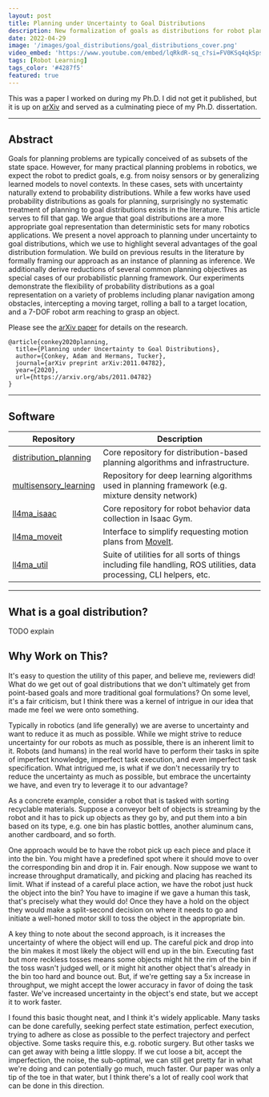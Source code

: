 ```yaml
---
layout: post
title: Planning under Uncertainty to Goal Distributions
description: New formalization of goals as distributions for robot planning under uncertainty.
date: 2022-04-29
image: '/images/goal_distributions/goal_distributions_cover.png'
video_embed: 'https://www.youtube.com/embed/lqRkdR-sq_c?si=FV0KSq4qkSps3p1M'
tags: [Robot Learning]
tags_color: '#4287f5'
featured: true
---
```


This was a paper I worked on during my Ph.D. I did not get it published, but it is up on [arXiv](https://arxiv.org/abs/2011.04782) and served as a culminating piece of my Ph.D. dissertation.

***

## Abstract

Goals for planning problems are typically conceived of as subsets of the state space. However, for many practical planning problems in robotics, we expect the robot to predict goals, e.g. from noisy sensors or by generalizing learned models to novel contexts. In these cases, sets with uncertainty naturally extend to probability distributions. While a few works have used probability distributions as goals for planning, surprisingly no systematic treatment of planning to goal distributions exists in the literature. This article serves to fill that gap. We argue that goal distributions are a more appropriate goal representation than deterministic sets for many robotics applications. We present a novel approach to planning under uncertainty to goal distributions, which we use to highlight several advantages of the goal distribution formulation. We build on previous results in the literature by formally framing our approach as an instance of planning as inference. We additionally derive reductions of several common planning objectives as special cases of our probabilistic planning framework. Our experiments demonstrate the flexibility of probability distributions as a goal representation on a variety of problems including planar navigation among obstacles, intercepting a moving target, rolling a ball to a target location, and a 7-DOF robot arm reaching to grasp an object.


Please see the [arXiv paper](https://arxiv.org/abs/2011.04782) for details on the research.

```
@article{conkey2020planning,
  title={Planning under Uncertainty to Goal Distributions},
  author={Conkey, Adam and Hermans, Tucker},
  journal={arXiv preprint arXiv:2011.04782},
  year={2020},
  url={https://arxiv.org/abs/2011.04782}
}
```

***

## Software

| Repository | Description |
|------------|-------------|
| [distribution_planning](https://bitbucket.org/robot-learning/distribution_planning/src/main/) | Core repository for distribution-based planning algorithms and infrastructure. |
| [multisensory_learning](https://bitbucket.org/robot-learning/multisensory_learning/src/main/) | Repository for deep learning algorithms used in planning framework (e.g. mixture density network) |
| [ll4ma_isaac](https://bitbucket.org/robot-learning/ll4ma_isaac/src/main/) | Core repository for robot behavior data collection in Isaac Gym. |
| [ll4ma_moveit](https://bitbucket.org/robot-learning/ll4ma_moveit) | Interface to simplify requesting motion plans from [MoveIt](https://moveit.ai). |
| [ll4ma_util](https://bitbucket.org/robot-learning/ll4ma_util/src/main/) | Suite of utilities for all sorts of things including file handling, ROS utilities, data processing, CLI helpers, etc. |

***

## What is a goal distribution?

TODO explain

## Why Work on This?

It's easy to question the utility of this paper, and believe me, reviewers did! What do we get out of goal distributions that we don't ultimately get from point-based goals and more traditional goal formulations? On some level, it's a fair criticism, but I think there was a kernel of intrigue in our idea that made me feel we were onto something.

Typically in robotics (and life generally) we are averse to uncertainty and want to reduce it as much as possible. While we might strive to reduce uncertainty for our robots as much as possible, there is an inherent limit to it. Robots (and humans) in the real world have to perform their tasks in spite of imperfect knowledge, imperfect task execution, and even imperfect task specification. What intrigued me, is what if we don't necessarily try to reduce the uncertainty as much as possible, but embrace the uncertainty we have, and even try to leverage it to our advantage? 

As a concrete example, consider a robot that is tasked with sorting recyclable materials. Suppose a conveyor belt of objects is streaming by the robot and it has to pick up objects as they go by, and put them into a bin based on its type, e.g. one bin has plastic bottles, another aluminum cans, another cardboard, and so forth. 

One approach would be to have the robot pick up each piece and place it into the bin. You might have a predefined spot where it should move to over the corresponding bin and drop it in. Fair enough. Now suppose we want to increase throughput dramatically, and picking and placing has reached its limit. What if instead of a careful place action, we have the robot just huck the object into the bin? You have to imagine if we gave a human this task, that's precisely what they would do! Once they have a hold on the object they would make a split-second decision on where it needs to go and initiate a well-honed motor skill to toss the object in the appropriate bin.

A key thing to note about the second approach, is it increases the uncertainty of where the object will end up. The careful pick and drop into the bin makes it most likely the object will end up in the bin. Executing fast but more reckless tosses means some objects might hit the rim of the bin if the toss wasn't judged well, or it might hit another object that's already in the bin too hard and bounce out. But, if we're getting say a 5x increase in throughput, we might accept the lower accuracy in favor of doing the task faster. We've increased uncertainty in the object's end state, but we accept it to work faster.

I found this basic thought neat, and I think it's widely applicable. Many tasks can be done carefully, seeking perfect state estimation, perfect execution, trying to adhere as close as possible to the perfect trajectory and perfect objective. Some tasks require this, e.g. robotic surgery. But other tasks we can get away with being a little sloppy. If we cut loose a bit, accept the imperfection, the noise, the sub-optimal, we can still get pretty far in what we're doing and can potentially go much, much faster. Our paper was only a tip of the toe in that water, but I think there's a lot of really cool work that can be done in this direction.

